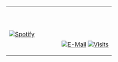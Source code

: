 <table width="100%"> 
  <tr>
  <td width="50%">
      
&nbsp; <br> [![Spotify](https://novatorem.vercel.app/api/spotify)](https://open.spotify.com/user/4nfkxixs5shwvwgp5hc4acd3w)

  </td>
  <td width="50%">

<br><p align="center"><br><br>
  [![E-Mail](https://img.shields.io/badge/email-reveal-2a8?style=flat-square&logo=gmail&logoColor=white)](mailto:heyekto@gmail.com)
  [![Visits](https://komarev.com/ghpvc/?username=novatorem&logo=GitHub&label=github%20visits&color=336699&logoColor=white&style=flat-square)](https://github.com/ekto)
</p>
  </td>
  </table>

[//]: <> (The `&nbsp;` is to have Aphelion take up more space)
[//]: <> (Old Visits: https://badges.pufler.dev/visits/ekto/ekto?logo=GitHub&label=github%20visits&color=336699&logoColor=white&style=flat-square)
